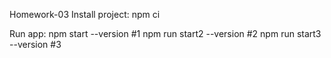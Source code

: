 Homework-03
Install project: npm ci

Run app: 
npm start  --version #1
npm run start2  --version #2
npm run start3  --version #3